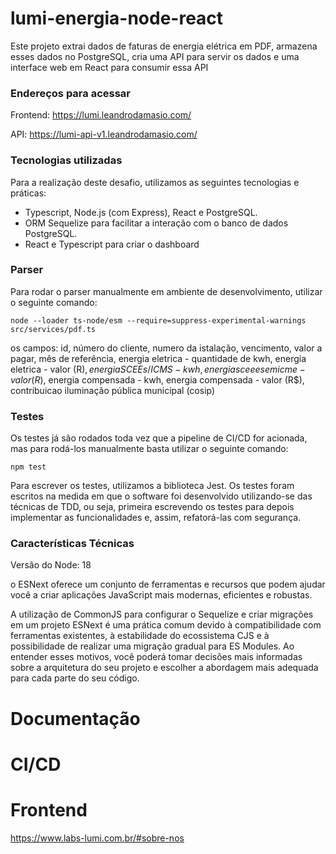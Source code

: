 # lumi-energia-node-react
Este projeto extrai dados de faturas de energia elétrica em PDF, armazena esses dados no PostgreSQL, cria uma API para servir os dados e uma interface web em React para consumir essa API 

### Endereços para acessar

Frontend: https://lumi.leandrodamasio.com/

API: https://lumi-api-v1.leandrodamasio.com/

### Tecnologias utilizadas

Para a realização deste desafio, utilizamos as seguintes tecnologias e práticas:

- Typescript, Node.js (com Express), React e PostgreSQL.
- ORM Sequelize para facilitar a interação com o banco de dados PostgreSQL.
- React e Typescript para criar o dashboard

### Parser

Para rodar o parser manualmente em ambiente de desenvolvimento, utilizar o seguinte comando:

```
node --loader ts-node/esm --require=suppress-experimental-warnings src/services/pdf.ts
```

os campos: id, número do cliente, numero da istalação, vencimento, valor a pagar, mês de referência, energia eletrica - quantidade de kwh, energia eletrica - valor (R$), energia SCEE s/ ICMS - kwh, energia sceee sem icme - valor (R$), energia compensada - kwh, energia compensada - valor (R$), contribuicao iluminação pública municipal (cosip)

### Testes

Os testes já são rodados toda vez que a pipeline de CI/CD for acionada, mas para rodá-los manualmente basta utilizar o seguinte comando:

```
npm test
```

Para escrever os testes, utilizamos a biblioteca Jest. Os testes foram escritos na medida em que o software foi desenvolvido utilizando-se das técnicas de TDD, ou seja, primeira escrevendo os testes para depois implementar as funcionalidades e, assim, refatorá-las com segurança.


### Características Técnicas

Versão do Node: 18

o ESNext oferece um conjunto de ferramentas e recursos que podem ajudar você a criar aplicações JavaScript mais modernas, eficientes e robustas.

A utilização de CommonJS para configurar o Sequelize e criar migrações em um projeto ESNext é uma prática comum devido à compatibilidade com ferramentas existentes, à estabilidade do ecossistema CJS e à possibilidade de realizar uma migração gradual para ES Modules. Ao entender esses motivos, você poderá tomar decisões mais informadas sobre a arquitetura do seu projeto e escolher a abordagem mais adequada para cada parte do seu código.

# Documentação

# CI/CD



# Frontend

https://www.labs-lumi.com.br/#sobre-nos

